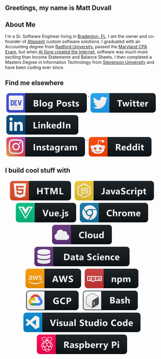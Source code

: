 ## Greetings, my name is **Matt Duvall**

## About Me

I'm a Sr. Software Engineer living in [Bradenton, FL](https://www.visitflorida.com/en-us/cities/bradenton.html).  I am the owner and co-founder of [Atlasient](https://atlasient.com) custom software solutions. I graduated with an Accounting degree from [Radford University](https://www.radford.edu/), passed the [Maryland CPA Exam](https://www.dllr.state.md.us/license/cpa/), but when [Al Gore created the Internet](https://www.youtube.com/watch?v=pTG_6ypYSS4), software was much more exciting than Income Statements and Balance Sheets.  I then completed a Masters Degree in Information Technology from [Stevenson University](https://www.stevenson.edu/) and have been coding ever since.

## Find me elsewhere

<a href="https://dev.to/mgd216">
    <img src="https://raw.githubusercontent.com/mgd216/mgd216/master/svg/blogs/devto.svg" alt="reddit" style="vertical-align:top; margin:4px">
</a>
<a href="https://twitter.com/matthewduvall">
  <img src="https://raw.githubusercontent.com/mgd216/mgd216/master/svg/social/twitter.svg" alt="twitter" style="vertical-align:top; margin:4px">
</a>
<a href="https://www.linkedin.com/in/matthewgduvall/">
    <img src="https://raw.githubusercontent.com/mgd216/mgd216/master/svg/social/linkedin.svg" alt="linkedin" style="vertical-align:top; margin:4px">
</a>
<a href="https://www.instagram.com/mduvall216/">
    <img src="https://raw.githubusercontent.com/mgd216/mgd216/master/svg/social/instagram.svg" alt="instagram" style="vertical-align:top; margin:4px">
</a>
<a href="https://www.reddit.com/user/mduvall127">
    <img src="https://raw.githubusercontent.com/mgd216/mgd216/master/svg/social/reddit.svg" alt="reddit" style="vertical-align:top; margin:4px">
</a>
<br/>

## I build cool stuff with

<!-- For more icons please follow  https://github.com/MikeCodesDotNET/ColoredBadges -->
<p align="center">
<img src="https://raw.githubusercontent.com/mgd216/mgd216/master/svg/dev/languages/html.svg" alt="html" style="vertical-align:top; margin:4px">
<img src="https://raw.githubusercontent.com/mgd216/mgd216/master/svg/dev/languages/js.svg" alt="js" style="vertical-align:top; margin:4px">
<img src="https://raw.githubusercontent.com/mgd216/mgd216/master/svg/dev/frameworks/vue.svg" alt="vue" style="vertical-align:top; margin:4px">
<img src="https://raw.githubusercontent.com/mgd216/mgd216/master/svg/dev/misc/chrome.svg" alt="chrome" style="vertical-align:top; margin:4px">
<img src="https://raw.githubusercontent.com/mgd216/mgd216/master/svg/dev/misc/cloud.svg" alt="cloud" style="vertical-align:top; margin:4px">
<img src="https://raw.githubusercontent.com/mgd216/mgd216/master/svg/dev/misc/datascience.svg" alt="datascience" style="vertical-align:top; margin:4px">
<img src="https://raw.githubusercontent.com/mgd216/mgd216/master/svg/dev/services/aws.svg" alt="aws" style="vertical-align:top; margin:4px">
<img src="https://raw.githubusercontent.com/mgd216/mgd216/master/svg/dev/services/npm.svg" alt="npm" style="vertical-align:top; margin:4px">
<img src="https://raw.githubusercontent.com/mgd216/mgd216/master/svg/dev/services/gcp.svg" alt="gcp" style="vertical-align:top; margin:4px">
<img src="https://raw.githubusercontent.com/mgd216/mgd216/master/svg/dev/tools/bash.svg" alt="bash" style="vertical-align:top; margin:4px">
<img src="https://raw.githubusercontent.com/mgd216/mgd216/master/svg/dev/tools/visualstudio_code.svg" alt="vscode" style="vertical-align:top; margin:4px">
<img src="https://raw.githubusercontent.com/mgd216/mgd216/master/svg/devices/raspberrypi.svg" alt="raspberrypi" style="vertical-align:top; margin:4px">
</p>

<br/>
<br/>

<!--
**mgd216/mgd216** is a ✨ _special_ ✨ repository because its `README.md` (this file) appears on your GitHub profile.

Here are some ideas to get you started:

- 🔭 I’m currently working on ...
- 🌱 I’m currently learning ...
- 👯 I’m looking to collaborate on ...
- 🤔 I’m looking for help with ...
- 💬 Ask me about ...
- 📫 How to reach me: ...
- 😄 Pronouns: ...
- ⚡ Fun fact: ...
-->
